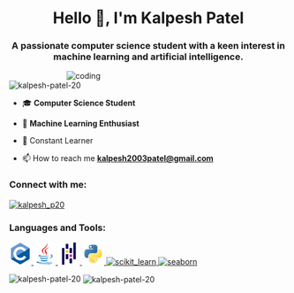 <h1 align="center">Hello 👋, I'm Kalpesh Patel</h1>
<h3 align="center">A passionate computer science student with a keen interest in machine learning and artificial intelligence.</h3>

<img align="right" alt="coding" width="400" src="https://miro.medium.com/max/1360/0*7Q3yvSIv_t0ioJ-Z.gif">

<p align="left"> <img src="https://komarev.com/ghpvc/?username=kalpesh-patel-20&label=Profile%20views&color=0e75b6&style=flat" alt="kalpesh-patel-20" /> </p>

- 🎓 **Computer Science Student**

- 🤖 **Machine Learning Enthusiast**

- 🌱 Constant Learner

- 📫 How to reach me **kalpesh2003patel@gmail.com**

<h3 align="left">Connect with me:</h3>
<p align="left">
<a href="https://twitter.com/kalpesh_p20" target="blank"><img align="center" src="https://raw.githubusercontent.com/rahuldkjain/github-profile-readme-generator/master/src/images/icons/Social/twitter.svg" alt="kalpesh_p20" height="30" width="40" /></a>
</p>

<h3 align="left">Languages and Tools:</h3>
<p align="left"> <a href="https://www.cprogramming.com/" target="_blank" rel="noreferrer"> <img src="https://raw.githubusercontent.com/devicons/devicon/master/icons/c/c-original.svg" alt="c" width="40" height="40"/> </a> <a href="https://www.java.com" target="_blank" rel="noreferrer"> <img src="https://raw.githubusercontent.com/devicons/devicon/master/icons/java/java-original.svg" alt="java" width="40" height="40"/> </a> <a href="https://pandas.pydata.org/" target="_blank" rel="noreferrer"> <img src="https://raw.githubusercontent.com/devicons/devicon/2ae2a900d2f041da66e950e4d48052658d850630/icons/pandas/pandas-original.svg" alt="pandas" width="40" height="40"/> </a> <a href="https://www.python.org" target="_blank" rel="noreferrer"> <img src="https://raw.githubusercontent.com/devicons/devicon/master/icons/python/python-original.svg" alt="python" width="40" height="40"/> </a> <a href="https://scikit-learn.org/" target="_blank" rel="noreferrer"> <img src="https://upload.wikimedia.org/wikipedia/commons/0/05/Scikit_learn_logo_small.svg" alt="scikit_learn" width="40" height="40"/> </a> <a href="https://seaborn.pydata.org/" target="_blank" rel="noreferrer"> <img src="https://seaborn.pydata.org/_images/logo-mark-lightbg.svg" alt="seaborn" width="40" height="40"/> </a> </p>

<p><img align="left" src="https://github-readme-stats.vercel.app/api/top-langs?username=kalpesh-patel-20&show_icons=true&locale=en&layout=compact" alt="kalpesh-patel-20" /></p>

<p>&nbsp;<img align="center" src="https://github-readme-stats.vercel.app/api?username=kalpesh-patel-20&show_icons=true&locale=en" alt="kalpesh-patel-20" /></p>
